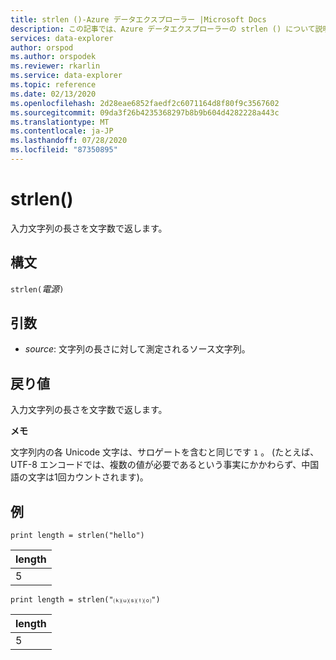 ```yaml
---
title: strlen ()-Azure データエクスプローラー |Microsoft Docs
description: この記事では、Azure データエクスプローラーの strlen () について説明します。
services: data-explorer
author: orspod
ms.author: orspodek
ms.reviewer: rkarlin
ms.service: data-explorer
ms.topic: reference
ms.date: 02/13/2020
ms.openlocfilehash: 2d28eae6852faedf2c6071164d8f80f9c3567602
ms.sourcegitcommit: 09da3f26b4235368297b8b9b604d4282228a443c
ms.translationtype: MT
ms.contentlocale: ja-JP
ms.lasthandoff: 07/28/2020
ms.locfileid: "87350895"
---
```

# <a name="strlen"></a>strlen()

入力文字列の長さを文字数で返します。

## <a name="syntax"></a>構文

`strlen(`*電源*`)`

## <a name="arguments"></a>引数

* *source*: 文字列の長さに対して測定されるソース文字列。

## <a name="returns"></a>戻り値

入力文字列の長さを文字数で返します。

**メモ**

文字列内の各 Unicode 文字は、サロゲートを含むと同じです `1` 。
(たとえば、UTF-8 エンコードでは、複数の値が必要であるという事実にかかわらず、中国語の文字は1回カウントされます)。


## <a name="examples"></a>例

```kusto
print length = strlen("hello")
```

|length|
|---|
|5|

```kusto
print length = strlen("⒦⒰⒮⒯⒪")
```

|length|
|---|
|5|